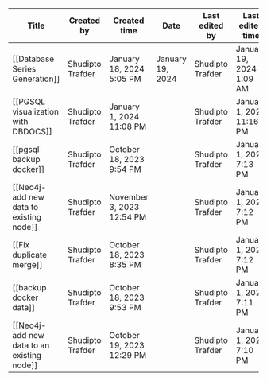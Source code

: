 |Title|Created by|Created time|Date|Last edited by|Last edited time|Tags|
|---|---|---|---|---|---|---|
|[[Database Series Generation]]|Shudipto Trafder|January 18, 2024 5:05 PM|January 19, 2024|Shudipto Trafder|January 19, 2024 1:09 AM|pgsql|
|[[PGSQL visualization with DBDOCS]]|Shudipto Trafder|January 1, 2024 11:08 PM||Shudipto Trafder|January 1, 2024 11:16 PM|pgsql|
|[[pgsql backup docker]]|Shudipto Trafder|October 18, 2023 9:54 PM||Shudipto Trafder|January 1, 2024 7:13 PM|pgsql|
|[[Neo4j- add new data to existing node]]|Shudipto Trafder|November 3, 2023 12:54 PM||Shudipto Trafder|January 1, 2024 7:12 PM|Graph|
|[[Fix duplicate merge]]|Shudipto Trafder|October 18, 2023 8:35 PM||Shudipto Trafder|January 1, 2024 7:12 PM|Graph|
|[[backup docker data]]|Shudipto Trafder|October 18, 2023 9:53 PM||Shudipto Trafder|January 1, 2024 7:11 PM|Graph|
|[[Neo4j- add new data to an existing node]]|Shudipto Trafder|October 19, 2023 12:29 PM||Shudipto Trafder|January 1, 2024 7:10 PM|Graph|
